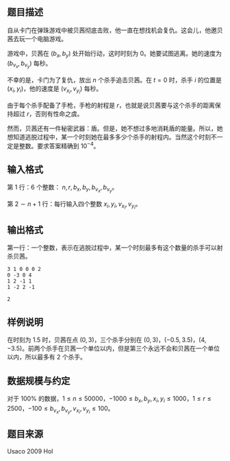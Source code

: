 ## 题目描述
自从卡门在弹珠游戏中被贝茜彻底击败，他一直在想找机会复仇。这会儿，他邀贝茜去玩一个电脑游戏。

游戏中，贝茜在 $(b_x,b_y)$ 处开始行动，这时时刻为 $0$。她要试图逃离。她的速度为 $(b_{v_x},b_{v_y})$ 每秒。

不幸的是，卡门为了复仇，放出 $n$ 个杀手追击贝茜。在 $t=0$ 时，杀手 $i$ 的位置是 $(x_i,y_i)$，他的速度是 $(v_{x_i},v_{y_i})$ 每秒。

由于每个杀手配备了手枪，手枪的射程是 $r$，也就是说贝茜要与这个杀手的距离保持超过 $r$，否则有性命之虞。

然而，贝茜还有一件秘密武器：盾。但是，她不想过多地消耗盾的能量。所以，她想知道逃脱过程中，某一个时刻她在最多多少个杀手的射程内。当然这个时刻不一定是整数。要求答案精确到 $10^{-4}$。

## 输入格式
第 $1$ 行：$6$ 个整数： $n,r,b_x,b_y,b_{v_x},b_{v_y}$。

第 $2\sim n+1$ 行：每行输入四个整数 $x_i,y_i,v_{x_i},v_{y_i}$。

## 输出格式
第一行：一个整数，表示在逃脱过程中，某一个时刻最多有这个数量的杀手可以射杀贝茜。

```input1
3 1 0 0 0 2
0 -3 0 4
1 2 -1 1
1 -2 2 -1
```

```output1
2
```
## 样例说明
在时刻为 $1.5$ 时，贝茜在点 $(0,3)$，三个杀手分别在 $(0,3)$，$(-0.5,3.5)$，$(4,-3.5)$。前两个杀手在贝茜一个单位以内，但是第三个永远不会和贝茜在一个单位以内，所以最多有 $2$ 个杀手。

## 数据规模与约定
对于 $100\%$ 的数据，$1\le n \le 50000$，$-1000 \le b_x,b_y,x_i,y_i \le 1000$，$1\leq r \leq 2500$，$-100\leq b_{v_x},b_{v_y},v_{x_i},v_{y_i} \leq 100$。

## 题目来源

Usaco 2009 Hol